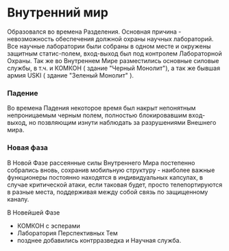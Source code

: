 # Внутренний мир

Образовался во времена Разделения. Основная причина - невозможность обеспечения должной охраны научных лабораторий. Все научные лаборатории были собраны в одном месте и окружены защитным статис-полем, вход-выход был под контролем Лабораторной Охраны. Так же во Внутреннем Мире разместились основные силовые службы, в т.ч. и КОМКОН ( здание "Черный Монолит"), а так же бывшая армия USKI ( здание "Зеленый Монолит" ).


### Падение 
Во времена Падения некоторое время был накрыт непонятным непроницаемым черным полем, полностью блокировавшим вход-выход, но позвляющим изнути наблюдать за разрушениями Внешнего мира.

### Новая фаза
В Новой Фазе рассеянные силы Внутреннего Мира постепенно собрались вновь, сохранив мобильную структуру - наиболее важные функционеры постоянно находятся в индивидуальных капсулах, в случае критической атаки, если таковая будет, просто телепортируются в разные места, поддерживая между собой связь по защищенному каналу.

В Новейшей Фазе 

* КОМКОН с эсперами
* Лаборатория Перспективных Тем
* позднее добавились контрразведка и Научная служба.
